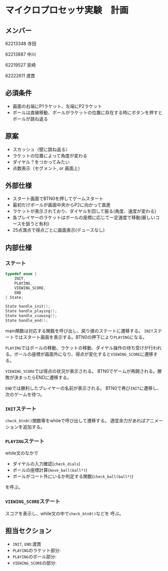 # マイクロプロセッサ実験　計画
## メンバー
62213348 寺田

62213887 中川

62219527 宮崎

62222611 渡貫

## 必須条件
 - 画面の右端にP1ラケット、左端にP2ラケット
 - ボールは直線移動、ボールがラケットの位置に存在する時にボタンを押すとボールが跳ね返る

## 原案
 - スカッシュ（壁に跳ね返る）
 - ラケットの位置によって角度が変わる
 - ダイヤル？をつかってみたい
 - 点数表示（セグメント, or 画面上）

## 外部仕様
 - スタート画面でBTN0を押してゲームスタート
 - 最初だけボールが画面中央からP2に向かって直進
 - ラケットが表示されており、ダイヤルを回して振る(角度、速度が変わる)
 - 各プレイヤーのラケットはボールの座標に応じて一定速度で移動(厳しいコースを狙うと有利)
 - 25点満点で得点ごとに画面表示(デュースなし)

## 内部仕様
### ステート
```c
typedef enum {
    INIT,
    PLAYING,
    VIEWING_SCORE,
    END
} State;

State handle_init();
State handle_playing();
State handle_viewing();
State handle_end();
```
main関数は対応する関数を呼び出し、戻り値のステートに遷移する。
`INIT`ステートではスタート画面を表示する。BTN0の押下により`PLAYING`になる。

`PLAYING`ではボールの移動、ラケットの移動、ダイヤル操作の待ち受けが行われる。ボールの座標が画面外になり、得点が変化すると`VIEWING_SCORE`に遷移する。

`VIEWING_SCORE`では得点の状況が表示される。
BTN0でゲームが再開される。勝敗が決まったらENDに遷移する。

`END`では勝利したプレイヤーの名前が表示される。
BTN0で再び`INIT`に遷移し、次のゲームを待つ。

### `INIT`ステート
`check_btn0()`関数等をwhileで呼び出して遷移する。
適宜余力があればアニメーションを追加する。

### `PLAYING`ステート
while文のなかで
- ダイヤルの入力確認(`check_dials`)
- ボールの座標計算(`move_ball(ball*)`)
- ボールがコート外にいるか判定する関数(`check_ball(ball*)`)

を呼ぶ。

### `VIEWING_SCORE`ステート
スコアを表示し、while文の中で`check_btn0()`などを
呼ぶ。

## 担当セクション
- `INIT`, `END`:渡貫
- `PLAYING`のラケット部分: 
- `PLAYING`のボール部分: 
- `VIEWING_SCORE`の部分: 